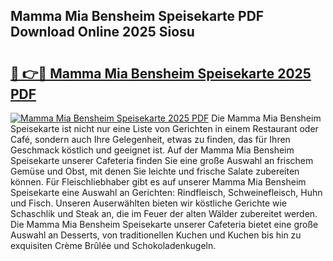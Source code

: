 ## Mamma Mia Bensheim Speisekarte PDF Download Online 2025 Siosu

# <h2><a href="http://gc63g0u.nevu.top/?p=Mamma+Mia+Bensheim+Speisekarte">🔗 👉🔴 Mamma Mia Bensheim Speisekarte 2025 PDF</a></h2>

[![Mamma Mia Bensheim Speisekarte 2025 PDF](https://i.imgur.com/dBaPXMq.png)](http://gc63g0u.nevu.top/?p=Mamma+Mia+Bensheim+Speisekarte)
Die Mamma Mia Bensheim Speisekarte ist nicht nur eine Liste von Gerichten in einem Restaurant oder Café, sondern auch Ihre Gelegenheit, etwas zu finden, das für Ihren Geschmack köstlich und geeignet ist. Auf der Mamma Mia Bensheim Speisekarte unserer Cafeteria finden Sie eine große Auswahl an frischem Gemüse und Obst, mit denen Sie leichte und frische Salate zubereiten können. Für Fleischliebhaber gibt es auf unserer Mamma Mia Bensheim Speisekarte eine Auswahl an Gerichten: Rindfleisch, Schweinefleisch, Huhn und Fisch. Unseren Auserwählten bieten wir köstliche Gerichte wie Schaschlik und Steak an, die im Feuer der alten Wälder zubereitet werden. Die Mamma Mia Bensheim Speisekarte unserer Cafeteria bietet eine große Auswahl an Desserts, von traditionellen Kuchen und Kuchen bis hin zu exquisiten Crème Brûlée und Schokoladenkugeln.
